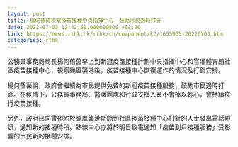 ```yaml
---
layout: post
title: 楊何蓓茵視察疫苗接種中央指揮中心　鼓勵市民適時打針
date: 2022-07-03 12:42:59.000000000 +08:00
link: https://news.rthk.hk/rthk/ch/component/k2/1655965-20220703.htm
categories: rthk
---
```


公務員事務局局長楊何蓓茵早上到新冠疫苗接種計劃中央指揮中心和官涌體育館社區疫苗接種中心，視察颱風襲港後，疫苗接種中心恢復運作的情況及打針安排。

楊何蓓茵說，政府會繼續為市民提供免費的新冠疫苗接種服務，鼓勵市民適時打針。在疫情下，公務員事務局、醫護團隊和行政支援人員不會掉以輕心，會持續推行疫苗接種。

另外，政府已向曾預約於颱風襲港期間到社區疫苗接種中心打針的人士發出電話短訊，通知新的接種時段。熱線中心亦將於明日致電通知「疫苗到戶接種服務」受影響的市民新的接種安排。
